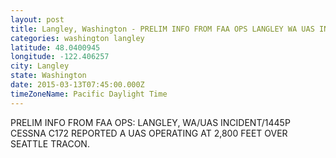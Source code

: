 ```yaml
---
layout: post
title: Langley, Washington - PRELIM INFO FROM FAA OPS LANGLEY WA UAS INCIDENT 1445P CESSNA C172 REPORTED A UAS
categories: washington langley
latitude: 48.0400945
longitude: -122.406257
city: Langley
state: Washington
date: 2015-03-13T07:45:00.000Z
timeZoneName: Pacific Daylight Time
---
```


PRELIM INFO FROM FAA OPS: LANGLEY, WA/UAS INCIDENT/1445P CESSNA C172 REPORTED A UAS OPERATING AT 2,800 FEET OVER SEATTLE TRACON. 